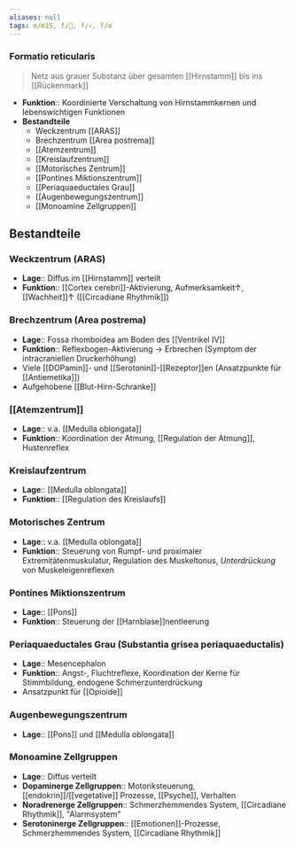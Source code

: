 ```yaml
---
aliases: null
tags: m/m15, f/🧠, f/💀, f/⚙️
---
```

### Formatio reticularis 
> Netz aus grauer Substanz über gesamten [[Hirnstamm]] bis ins [[Rückenmark]]
- **Funktion**:: Koordinierte Verschaltung von Hirnstammkernen und lebenswichtigen Funktionen
- **Bestandteile**
	- Weckzentrum [[ARAS]]
	- Brechzentrum [[Area postrema]]
	- [[Atemzentrum]]
	- [[Kreislaufzentrum]]
	- [[Motorisches Zentrum]]
	- [[Pontines Miktionszentrum]]
	- [[Periaquaeductales Grau]]
	- [[Augenbewegungszentrum]]
	- [[Monoamine Zellgruppen]]

## Bestandteile
### Weckzentrum (ARAS)
- **Lage**:: Diffus im [[Hirnstamm]] verteilt
- **Funktion**:: [[Cortex cerebri]]-Aktivierung, Aufmerksamkeit↑, [[Wachheit]]↑ ([[Circadiane Rhythmik]])
### Brechzentrum (Area postrema)
- **Lage**:: Fossa rhomboidea am Boden des [[Ventrikel IV]]
- **Funktion**:: Reflexbogen-Aktivierung → Erbrechen (Symptom der intracraniellen Druckerhöhung)
- Viele [[DOPamin]]- und [[Serotonin]]-[[Rezeptor]]en (Ansatzpunkte für [[Antiemetika]])
- Aufgehobene [[Blut-Hirn-Schranke]]
### [[Atemzentrum]]
- **Lage**:: v.a. [[Medulla oblongata]]
- **Funktion**:: Koordination der Atmung, [[Regulation der Atmung]], Hustenreflex
### Kreislaufzentrum
- **Lage**:: [[Medulla oblongata]]
- **Funktion**:: [[Regulation des Kreislaufs]]
### Motorisches Zentrum
- **Lage**:: v.a. [[Medulla oblongata]]
- **Funktion**:: Steuerung von Rumpf- und proximaler Extremitätenmuskulatur, Regulation des Muskeltonus, *Unterdrückung* von Muskeleigenreflexen
### Pontines Miktionszentrum
- **Lage**:: [[Pons]]
- **Funktion**:: Steuerung der [[Harnblase]]nentleerung
### Periaquaeductales Grau (Substantia grisea periaquaeductalis)
- **Lage**:: Mesencephalon
- **Funktion**:: Angst-, Fluchtreflexe, Koordination der Kerne für Stimmbildung, endogene Schmerzunterdrückung
- Ansatzpunkt für [[Opioide]]
### Augenbewegungszentrum
- **Lage**:: [[Pons]] und [[Medulla oblongata]]
### Monoamine Zellgruppen
- **Lage**:: Diffus verteilt
- **Dopaminerge Zellgruppen**:: Motoriksteuerung, [[endokrin]]/[[vegetative]] Prozesse, [[Psyche]], Verhalten
- **Noradrenerge Zellgruppen**:: Schmerzhemmendes System, [[Circadiane Rhythmik]], "Alarmsystem"
- **Serotoninerge Zellgruppen**:: [[Emotionen]]-Prozesse, Schmerzhemmendes System, [[Circadiane Rhythmik]]